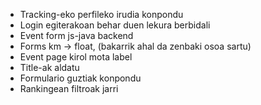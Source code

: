 - Tracking-eko perfileko irudia konpondu
- Login egiterakoan behar duen lekura berbidali
- Event form js-java backend
- Forms km -> float, (bakarrik ahal da zenbaki osoa sartu)
- Event page kirol mota label
- Title-ak aldatu
- Formulario guztiak konpondu
- Rankingean filtroak jarri